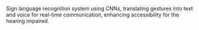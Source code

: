 Sign language recognition system using CNNs, translating gestures into text and voice for real-time communication, enhancing accessibility for the hearing impaired.
